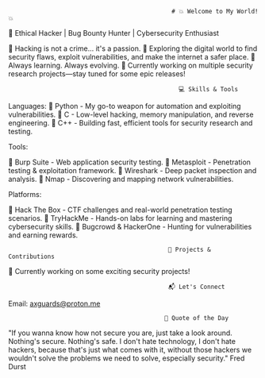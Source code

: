                                                   # 💥 Welcome to My World! 💥

👾 Ethical Hacker | Bug Bounty Hunter | Cybersecurity Enthusiast

🔹 Hacking is not a crime... it's a passion.
🔹 Exploring the digital world to find security flaws, exploit vulnerabilities, and make the internet a safer place.
🔹 Always learning. Always evolving.
🔹 Currently working on multiple security research projects—stay tuned for some epic releases!

                                                    💻 Skills & Tools

Languages:
🔹 Python - My go-to weapon for automation and exploiting vulnerabilities.
🔹 C - Low-level hacking, memory manipulation, and reverse engineering.
🔹 C++ - Building fast, efficient tools for security research and testing.

Tools:

🔹 Burp Suite - Web application security testing.
🔹 Metasploit - Penetration testing & exploitation framework.
🔹 Wireshark - Deep packet inspection and analysis.
🔹 Nmap - Discovering and mapping network vulnerabilities.

Platforms:

🔹 Hack The Box - CTF challenges and real-world penetration testing scenarios.
🔹 TryHackMe - Hands-on labs for learning and mastering cybersecurity skills.
🔹 Bugcrowd & HackerOne - Hunting for vulnerabilities and earning rewards.

                                                 🚀 Projects & Contributions

🔹 Currently working on some exciting security projects! 

                                                 📬 Let's Connect

Email: axguards@proton.me

                                                🎯 Quote of the Day

"If you wanna know how not secure you are, just take a look around. Nothing's secure. Nothing's safe. I don't hate technology, I don't hate hackers, because that's just what comes with it, without those hackers we wouldn't solve the problems we need to solve, especially security."
Fred Durst
